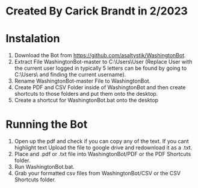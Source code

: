 # Created By Carick Brandt in 2/2023

# Instalation

1. Download the Bot from https://github.com/asaltystik/WashingtonBot.
2. Extract File WashingtonBot-master to C:\Users\User 
    (Replace User with the current user logged in typically 5 letters can be found by going to C:\Users\ and finding the current username).
3. Rename WashingtonBot-master File to WashingtonBot.
4. Create PDF and CSV Folder inside of WashingtonBot and then create shortcuts to those folders and put them onto the desktop.
5. Create a shortcut for WashingtonBot.bat onto the desktop


# Running the Bot
1. Open up the pdf and check if you can copy any of the text. If you cant highlight text Upload the file to google drive and redownload it as a .txt.
2. Place and .pdf or .txt file into WashingtonBot/PDF or the PDF Shortcuts folder.
3. Run WashingtonBot.bat.
4. Grab your formatted csv files from WashingtonBot/CSV or the CSV Shortcuts folder.